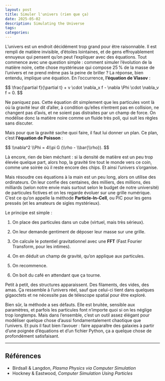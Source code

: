 ```yaml
---
layout: post
title: Simuler l'univers (rien que ça)
date: 2025-05-02
description: Simulating the Universe
tags:
categories:
---
```


L’univers est un endroit décidément trop grand pour être raisonnable. Il est rempli de matière invisible, d’étoiles lointaines, et de gens effroyablement ennuyeux qui pensent qu’on peut l’expliquer avec des équations. Tout commence avec une question simple : comment simuler l’évolution de la matière noire, cette chose mystérieuse qui compose 25 % de la masse de l’univers et ne prend même pas la peine de briller ? La réponse, bien entendu, implique une équation. En l’occurrence, **l’équation de Vlasov** :

<p>
$$
\frac{\partial f}{\partial t} + v \cdot \nabla_x f - \nabla \Phi \cdot \nabla_v f = 0.
$$
</p>

Ne paniquez pas. Cette équation dit simplement que les particules vont là où la gravité leur dit d’aller, à condition qu’elles n’entrent pas en collision, ne changent pas d’avis, et ne soient pas distraites par un champ de force. On modélise donc la matière noire comme un fluide très poli, qui suit les règles sans discuter.

Mais pour que la gravité sache quoi faire, il faut lui donner un plan. Ce plan, c’est **l’équation de Poisson** :

<p>
$$
\\nabla^2 \\Phi = 4\\pi G (\\rho - \\bar{\\rho}).
$$
</p>

Là encore, rien de bien méchant : si la densité de matière est un peu trop élevée quelque part, alors hop, la gravité tire tout le monde vers ce coin, comme une soirée où il reste encore des chips. Et ainsi l’univers s’organise.

Mais résoudre ces équations à la main est un peu long, alors on utilise des ordinateurs. On leur confie des centaines, des milliers, des millions, des milliards (selon notre envie mais surtout selon le budget de notre université) de particules fictives et on les regarde évoluer sur une grille numérique. C’est ce qu’on appelle la méthode **Particle-In-Cell**, ou PIC pour les gens pressés (et les amateurs de sigles mystérieux).

Le principe est simple :

1. On place des particules dans un cube (virtuel, mais très sérieux).  

2. On leur demande gentiment de déposer leur masse sur une grille.

3. On calcule le potentiel gravitationnel avec une **FFT** (Fast Fourier Transform, pour les intimes).  

4. On en déduit un champ de gravité, qu’on applique aux particules.  

5. On recommence.  

6. On boit du café en attendant que ça tourne.

Petit à petit, des structures apparaissent. Des filaments, des vides, des amas. Ça ressemble à l’univers réel, sauf que celui-ci tient dans quelques gigaoctets et ne nécessite pas de télescope spatial pour être exploré.

Bien sûr, la méthode a ses défauts. Elle est bruitée, sensible aux paramètres, et parfois les particules font n’importe quoi si on les néglige trop longtemps. Mais dans l’ensemble, c’est un outil assez élégant pour modéliser quelque chose d’aussi fondamentalement chaotique que l’univers. Et puis il faut bien l’avouer : faire apparaître des galaxies à partir d’une poignée d’équations et d’un fichier Python, ça a quelque chose de profondément satisfaisant.

---

## Références
- Birdsall & Langdon, *Plasma Physics via Computer Simulation*
- Hockney & Eastwood, *Computer Simulation Using Particles*
